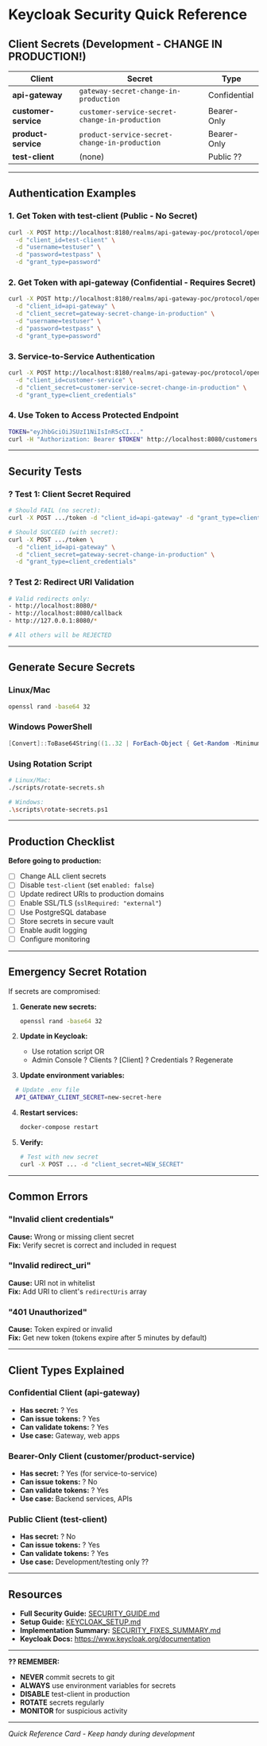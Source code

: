 # Keycloak Security Quick Reference

## Client Secrets (Development - CHANGE IN PRODUCTION!)

| Client | Secret | Type |
|--------|--------|------|
| **api-gateway** | `gateway-secret-change-in-production` | Confidential |
| **customer-service** | `customer-service-secret-change-in-production` | Bearer-Only |
| **product-service** | `product-service-secret-change-in-production` | Bearer-Only |
| **test-client** | (none) | Public ?? |

---

## Authentication Examples

### 1. Get Token with test-client (Public - No Secret)
```bash
curl -X POST http://localhost:8180/realms/api-gateway-poc/protocol/openid-connect/token \
  -d "client_id=test-client" \
  -d "username=testuser" \
  -d "password=testpass" \
  -d "grant_type=password"
```

### 2. Get Token with api-gateway (Confidential - Requires Secret)
```bash
curl -X POST http://localhost:8180/realms/api-gateway-poc/protocol/openid-connect/token \
  -d "client_id=api-gateway" \
  -d "client_secret=gateway-secret-change-in-production" \
  -d "username=testuser" \
  -d "password=testpass" \
  -d "grant_type=password"
```

### 3. Service-to-Service Authentication
```bash
curl -X POST http://localhost:8180/realms/api-gateway-poc/protocol/openid-connect/token \
  -d "client_id=customer-service" \
  -d "client_secret=customer-service-secret-change-in-production" \
  -d "grant_type=client_credentials"
```

### 4. Use Token to Access Protected Endpoint
```bash
TOKEN="eyJhbGciOiJSUzI1NiIsInR5cCI..."
curl -H "Authorization: Bearer $TOKEN" http://localhost:8080/customers
```

---

## Security Tests

### ? Test 1: Client Secret Required
```bash
# Should FAIL (no secret):
curl -X POST .../token -d "client_id=api-gateway" -d "grant_type=client_credentials"

# Should SUCCEED (with secret):
curl -X POST .../token \
  -d "client_id=api-gateway" \
  -d "client_secret=gateway-secret-change-in-production" \
  -d "grant_type=client_credentials"
```

### ? Test 2: Redirect URI Validation
```bash
# Valid redirects only:
- http://localhost:8080/*
- http://localhost:8080/callback
- http://127.0.0.1:8080/*

# All others will be REJECTED
```

---

## Generate Secure Secrets

### Linux/Mac
```bash
openssl rand -base64 32
```

### Windows PowerShell
```powershell
[Convert]::ToBase64String((1..32 | ForEach-Object { Get-Random -Minimum 0 -Maximum 256 }))
```

### Using Rotation Script
```bash
# Linux/Mac:
./scripts/rotate-secrets.sh

# Windows:
.\scripts\rotate-secrets.ps1
```

---

## Production Checklist

**Before going to production:**
- [ ] Change ALL client secrets
- [ ] Disable `test-client` (set `enabled: false`)
- [ ] Update redirect URIs to production domains
- [ ] Enable SSL/TLS (`sslRequired: "external"`)
- [ ] Use PostgreSQL database
- [ ] Store secrets in secure vault
- [ ] Enable audit logging
- [ ] Configure monitoring

---

## Emergency Secret Rotation

If secrets are compromised:

1. **Generate new secrets:**
   ```bash
   openssl rand -base64 32
   ```

2. **Update in Keycloak:**
   - Use rotation script OR
   - Admin Console ? Clients ? [Client] ? Credentials ? Regenerate

3. **Update environment variables:**
 ```bash
   # Update .env file
   API_GATEWAY_CLIENT_SECRET=new-secret-here
   ```

4. **Restart services:**
   ```bash
   docker-compose restart
   ```

5. **Verify:**
   ```bash
   # Test with new secret
   curl -X POST ... -d "client_secret=NEW_SECRET"
   ```

---

## Common Errors

### "Invalid client credentials"
**Cause:** Wrong or missing client secret  
**Fix:** Verify secret is correct and included in request

### "Invalid redirect_uri"
**Cause:** URI not in whitelist  
**Fix:** Add URI to client's `redirectUris` array

### "401 Unauthorized"
**Cause:** Token expired or invalid  
**Fix:** Get new token (tokens expire after 5 minutes by default)

---

## Client Types Explained

### Confidential Client (api-gateway)
- **Has secret:** ? Yes
- **Can issue tokens:** ? Yes
- **Can validate tokens:** ? Yes
- **Use case:** Gateway, web apps

### Bearer-Only Client (customer/product-service)
- **Has secret:** ? Yes (for service-to-service)
- **Can issue tokens:** ? No
- **Can validate tokens:** ? Yes
- **Use case:** Backend services, APIs

### Public Client (test-client)
- **Has secret:** ? No
- **Can issue tokens:** ? Yes
- **Can validate tokens:** ? Yes
- **Use case:** Development/testing only ??

---

## Resources

- **Full Security Guide:** [SECURITY_GUIDE.md](SECURITY_GUIDE.md)
- **Setup Guide:** [KEYCLOAK_SETUP.md](KEYCLOAK_SETUP.md)
- **Implementation Summary:** [SECURITY_FIXES_SUMMARY.md](SECURITY_FIXES_SUMMARY.md)
- **Keycloak Docs:** https://www.keycloak.org/documentation

---

**?? REMEMBER:**
- **NEVER** commit secrets to git
- **ALWAYS** use environment variables for secrets
- **DISABLE** test-client in production
- **ROTATE** secrets regularly
- **MONITOR** for suspicious activity

---

*Quick Reference Card - Keep handy during development*
